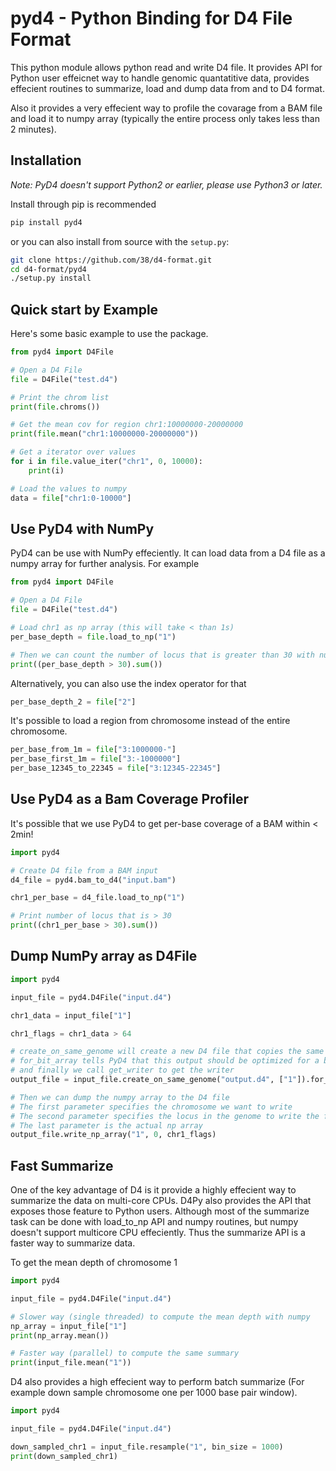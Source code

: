 # pyd4 - Python Binding for D4 File Format

This python module allows python read and write D4 file. It provides API for Python user effeicnet way to handle genomic quantatitive data, provides effecient routines to summarize, load and dump data from and to D4 format.

Also it provides a very effecient way to profile the covarage from a BAM file and load it to numpy array (typically the entire process only takes less than 2 minutes).

## Installation

*Note: PyD4 doesn't support Python2 or earlier, please use Python3 or later.*

Install through pip is recommended

```bash
pip install pyd4
```

or you can also install from source with the `setup.py`:

```bash
git clone https://github.com/38/d4-format.git
cd d4-format/pyd4
./setup.py install
```


## Quick start by Example

Here's some basic example to use the package.

```python
from pyd4 import D4File

# Open a D4 File
file = D4File("test.d4")

# Print the chrom list
print(file.chroms())

# Get the mean cov for region chr1:10000000-20000000
print(file.mean("chr1:10000000-20000000"))

# Get a iterator over values
for i in file.value_iter("chr1", 0, 10000):
	print(i)

# Load the values to numpy 
data = file["chr1:0-10000"]
```

## Use PyD4 with NumPy

PyD4 can be use with NumPy effeciently. It can load data from a D4 file as a numpy array for further analysis. For example

```python
from pyd4 import D4File

# Open a D4 File
file = D4File("test.d4")

# Load chr1 as np array (this will take < than 1s)
per_base_depth = file.load_to_np("1")

# Then we can count the number of locus that is greater than 30 with numpy API
print((per_base_depth > 30).sum())
```

Alternatively, you can also use the index operator for that

```python
per_base_depth_2 = file["2"]
```

It's possible to load a region from chromosome instead of the entire chromosome.
```python
per_base_from_1m = file["3:1000000-"]
per_base_first_1m = file["3:-1000000"]
per_base_12345_to_22345 = file["3:12345-22345"]
```

## Use PyD4 as a Bam Coverage Profiler

It's possible that we use PyD4 to get per-base coverage of a BAM within < 2min!

```python
import pyd4

# Create D4 file from a BAM input
d4_file = pyd4.bam_to_d4("input.bam")

chr1_per_base = d4_file.load_to_np("1")

# Print number of locus that is > 30
print((chr1_per_base > 30).sum())
```

## Dump NumPy array as D4File

```python
import pyd4

input_file = pyd4.D4File("input.d4")

chr1_data = input_file["1"]

chr1_flags = chr1_data > 64

# create_on_same_genome will create a new D4 file that copies the same genome size from input_file and the list ["1"] tells the API only copy the chromosome 1
# for_bit_array tells PyD4 that this output should be optimized for a boolean array
# and finally we call get_writer to get the writer
output_file = input_file.create_on_same_genome("output.d4", ["1"]).for_bit_array().get_writer()

# Then we can dump the numpy array to the D4 file
# The first parameter specifies the chromosome we want to write
# The second parameter specifies the locus in the genome to write the first value of the np array
# The last parameter is the actual np array
output_file.write_np_array("1", 0, chr1_flags)
```

## Fast Summarize 

One of the key advantage of D4 is it provide a highly effecient way to summarize the data on multi-core CPUs. D4Py also provides the API that exposes those feature to Python users. Although most of the summarize task can be done with load_to_np API and numpy routines, but numpy doesn't support multicore CPU effeciently. Thus the summarize API is a faster way to summarize data.

To get the mean depth of chromosome 1
```python
import pyd4

input_file = pyd4.D4File("input.d4")

# Slower way (single threaded) to compute the mean depth with numpy
np_array = input_file["1"]
print(np_array.mean())

# Faster way (parallel) to compute the same summary
print(input_file.mean("1"))
```

D4 also provides a high effecient way to perform batch summarize (For example down sample chromosome one per 1000 base pair window).

```python
import pyd4

input_file = pyd4.D4File("input.d4")

down_sampled_chr1 = input_file.resample("1", bin_size = 1000)
print(down_sampled_chr1)
```